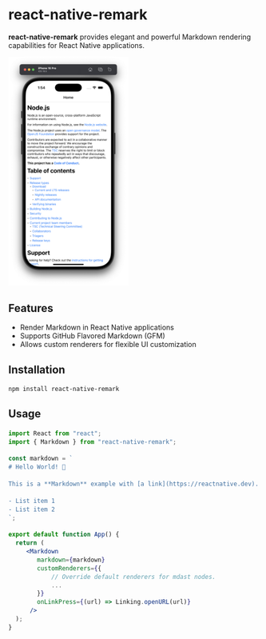 # react-native-remark

**react-native-remark** provides elegant and powerful Markdown rendering capabilities for React Native applications.

<img src="docs/sample.png" alt="Sample Markdown Rendering" width="240" />

## Features

* Render Markdown in React Native applications
* Supports GitHub Flavored Markdown (GFM)
* Allows custom renderers for flexible UI customization

## Installation

```sh
npm install react-native-remark
```

## Usage

```jsx
import React from "react";
import { Markdown } from "react-native-remark";

const markdown = `
# Hello World! 👋

This is a **Markdown** example with [a link](https://reactnative.dev).

- List item 1
- List item 2
`;

export default function App() {
  return (
     <Markdown
        markdown={markdown}
        customRenderers={{
            // Override default renderers for mdast nodes.
            ...
        }}
        onLinkPress={(url) => Linking.openURL(url)}
      />
  );
}
```
